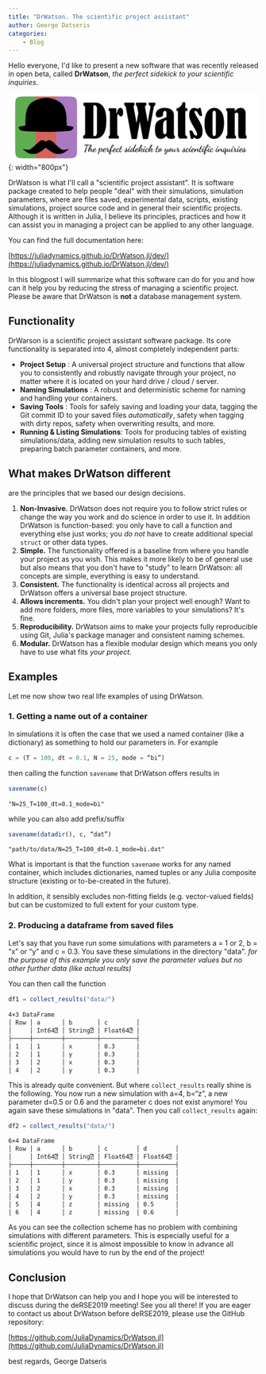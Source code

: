 ```yaml
---
title: "DrWatson. The scientific project assistant"
author: George Datseris
categories: 
    - Blog
---
```

Hello everyone, I'd like to present a new software that was recently released in open beta, called **DrWatson**, *the perfect sidekick to your scientific inquiries*.

![](https://github.com/JuliaDynamics/JuliaDynamics/blob/master/videos/drwatson/DrWatson-banner.png?raw=true){: width="800px"}

DrWatson is what I'll call a "scientific project assistant". It is software package created to help people "deal" with their simulations, simulation parameters, where are files saved, experimental data, scripts, existing simulations, project source code and in general their scientific projects. Although it is written in Julia, I believe its principles, practices and how it can assist you in managing a project can be applied to any other language.

You can find the full documentation here:

[https://juliadynamics.github.io/DrWatson.jl/dev/](https://juliadynamics.github.io/DrWatson.jl/dev/)

In this blogpost I will summarize what this software can do for you and how can it help you by reducing the stress of managing a scientific project. Please be aware that DrWatson is **not** a database management system.


## Functionality
DrWarson is a scientific project assistant software package. Its core functionality is separated into 4, almost completely independent parts:

* **Project Setup** : A universal project structure and functions that allow you to consistently and robustly navigate through your project, no matter where it is located on your hard drive / cloud / server.
* **Naming Simulations** : A robust and deterministic scheme for naming and handling your containers.
* **Saving Tools** : Tools for safely saving and loading your data, tagging the Git commit ID to your saved files *automatically*, safety when tagging with dirty repos, safety when overwriting results, and more.
* **Running & Listing Simulations**: Tools for producing tables of existing simulations/data, adding new simulation results to such tables, preparing batch parameter containers, and more.

## What makes DrWatson different
are the principles that we based our design decisions.

1. **Non-Invasive.** DrWatson does not require you to follow strict rules or change the way you work and do science in order to use it. In addition DrWatson is function-based: you only have to call a function and everything else just works; you *do not* have to create additional special `struct` or other data types.
1. **Simple.** The functionality offered is a baseline from where you handle your project as you wish. This makes it more likely to be of general use but also means that you don't have to "study" to learn DrWatson: all concepts are simple, everything is easy to understand.
2. **Consistent.** The functionality is identical across all projects and DrWatson offers a universal base project structure.
3. **Allows increments.** You didn't plan your project well enough? Want to add more folders, more files, more variables to your simulations? It's fine.
5. **Reproducibility.** DrWatson aims to make your projects fully reproducible using Git, Julia's package manager and consistent naming schemes.
6. **Modular.** DrWatson has a flexible modular design which means you only have to use what fits _your project_.

## Examples
Let me now show two real life examples of using DrWatson.

### 1. Getting a name out of a container
In simulations it is often the case that we used a named container (like a dictionary) as something to hold our parameters in. For example
```julia
c = (T = 100, dt = 0.1, N = 25, mode = “bi”)
```
then calling the function `savename` that DrWatson offers results in
```julia
savename(c)
```
```
"N=25_T=100_dt=0.1_mode=bi"
```
while you can also add prefix/suffix
```julia
savename(datadir(), c, “dat”)
```
```
"path/to/data/N=25_T=100_dt=0.1_mode=bi.dat"
```
What is important is that the function `savename` works for any named container, which includes dictionaries, named tuples or any Julia composite structure (existing or to-be-created in the future).

In addition, it sensibly excludes non-fitting fields (e.g. vector-valued fields) but can be customized to full extent for your custom type.

### 2. Producing a dataframe from saved files
Let's say that you have run some simulations with parameters a = 1 or 2, b = “x” or “y” and c = 0.3. You save these simulations in the directory "data". *for the purpose of this example you only save the parameter values but no other further data (like actual results)*

You can then call the function
```julia
df1 = collect_results("data/")
```
```
4×3 DataFrame
│ Row │ a      │ b       │ c        │
│     │ Int64⍰ │ String⍰ │ Float64⍰ │
├─────┼────────┼─────────┼──────────┤
│ 1   │ 1      │ x       │ 0.3      │
│ 2   │ 1      │ y       │ 0.3      │
│ 3   │ 2      │ x       │ 0.3      │
│ 4   │ 2      │ y       │ 0.3      │
```
This is already quite convenient. But where `collect_results` really shine is the following. You now run a new simulation with a=4, b=“z”, a new parameter d=0.5 or 0.6 and the parameter c does not exist anymore! You again save these simulations in "data". Then you call `collect_results` again:
```julia
df2 = collect_results("data/")
```
```
6×4 DataFrame
│ Row │ a      │ b       │ c        │ d        │
│     │ Int64⍰ │ String⍰ │ Float64⍰ │ Float64⍰ │
├─────┼────────┼─────────┼──────────┼──────────┤
│ 1   │ 1      │ x       │ 0.3      │ missing  │
│ 2   │ 1      │ y       │ 0.3      │ missing  │
│ 3   │ 2      │ x       │ 0.3      │ missing  │
│ 4   │ 2      │ y       │ 0.3      │ missing  │
│ 5   │ 4      │ z       │ missing  │ 0.5      │
│ 6   │ 4      │ z       │ missing  │ 0.6      │
```
As you can see the collection scheme has no problem with combining simulations with different parameters. This is especially useful for a scientific project, since it is almost impossible to know in advance all simulations you would have to run by the end of the project!

## Conclusion
I hope that DrWatson can help you and I hope you will be interested to discuss during the deRSE2019 meeting! See you all there!
If you are eager to contact us about DrWatson before deRSE2019, please use the GitHub repository:

[https://github.com/JuliaDynamics/DrWatson.jl](https://github.com/JuliaDynamics/DrWatson.jl)

best regards,
George Datseris
